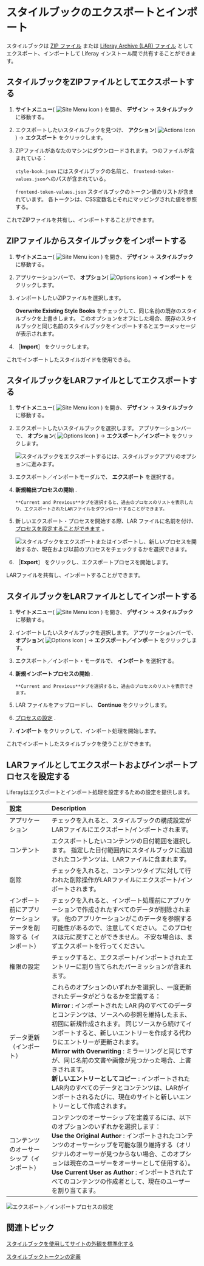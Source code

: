# スタイルブックのエクスポートとインポート

スタイルブックは [ZIP ファイル](#exporting-style-books-as-a-zip-file) または [Liferay Archive (LAR) ファイル](#exporting-style-books-as-a-lar-file) としてエクスポート、インポートして Liferay インストール間で共有することができます。

## スタイルブックをZIPファイルとしてエクスポートする

1. **サイトメニュー**( ![Site Menu icon](../../../images/icon-product-menu.png) ) を開き、 **デザイン** &rarr; **スタイルブック** に移動する。

1. エクスポートしたいスタイルブックを見つけ、 **アクション**( ![Actions Icon](../../../images/icon-actions.png) ) &rarr; **エクスポート** をクリックします。

1. ZIPファイルがあなたのマシンにダウンロードされます。 つのファイルが含まれている：

   `style-book.json` にはスタイルブックの名前と、 `frontend-token-values.json`へのパスが含まれている。

   `frontend-token-values.json` スタイルブックのトークン値のリストが含まれています。 各トークンは、CSS変数名とそれにマッピングされた値を参照する。

これでZIPファイルを共有し、インポートすることができます。

## ZIPファイルからスタイルブックをインポートする

1. **サイトメニュー**( ![Site Menu icon](../../../images/icon-product-menu.png) ) を開き、 **デザイン** &rarr; **スタイルブック** に移動する。

1. アプリケーションバーで、 **オプション**( ![Options icon](../../../images/icon-options.png) ) &rarr; **インポート** をクリックします。

1. インポートしたいZIPファイルを選択します。

   **Overwrite Existing Style Books** をチェックして、同じ名前の既存のスタイルブックを上書きします。 このオプションをオフにした場合、既存のスタイルブックと同じ名前のスタイルブックをインポートするとエラーメッセージが表示されます。

1. ［**Import**］ をクリックします。

これでインポートしたスタイルガイドを使用できる。

## スタイルブックをLARファイルとしてエクスポートする

1. **サイトメニュー**( ![Site Menu icon](../../../images/icon-product-menu.png) ) を開き、 **デザイン** &rarr; **スタイルブック** に移動する。

1. エクスポートしたいスタイルブックを選択します。 アプリケーションバーで、 **オプション**( ![Options Icon](../../../images/icon-options.png) ) &rarr; **エクスポート／インポート** をクリックします。

   ![スタイルブックをエクスポートするには、スタイルブックアプリのオプションに進みます。](./exporting-and-importing-style-books/images/01.png)

1. エクスポート／インポートモーダルで、 **エクスポート** を選択する。

1. **新規輸出プロセスの開始** .

   ```{note}
   **Current and Previous**タブを選択すると、過去のプロセスのリストを表示したり、エクスポートされたLARファイルをダウンロードすることができます。
   ```

1. 新しいエクスポート・プロセスを開始する際、LAR ファイルに名前を付け、 [プロセスを設定することができます](#configuring-export-and-import-processes-as-a-lar-file) 。

   ![スタイルブックをエクスポートまたはインポートし、新しいプロセスを開始するか、現在および以前のプロセスをチェックするかを選択できます。](./exporting-and-importing-style-books/images/02.png)

1. ［**Export**］ をクリックし、エクスポートプロセスを開始します。

LARファイルを共有し、インポートすることができます。

## スタイルブックをLARファイルとしてインポートする

1. **サイトメニュー**( ![Site Menu icon](../../../images/icon-product-menu.png) ) を開き、 **デザイン** &rarr; **スタイルブック** に移動する。

1. インポートしたいスタイルブックを選択します。 アプリケーションバーで、 **オプション**( ![Options Icon](../../../images/icon-options.png) ) &rarr; **エクスポート／インポート** をクリックします。

1. エクスポート／インポート・モーダルで、 **インポート** を選択する。

1. **新規インポートプロセスの開始** .

   ```{note}
   **Current and Previous**タブを選択すると、過去のプロセスのリストを表示できます。
   ```

1. LAR ファイルをアップロードし、 **Continue** をクリックします。

1. [プロセスの設定](#configuring-export-and-import-processes-as-a-lar-file) .

1. **インポート** をクリックして、インポート処理を開始します。

これでインポートしたスタイルブックを使うことができます。

## LARファイルとしてエクスポートおよびインポートプロセスを設定する

Liferayはエクスポートとインポート処理を設定するための設定を提供します。

| 設定                             | Description                                                                                                                                                                                                                                                                                                                                                        |
|:------------------------------ |:------------------------------------------------------------------------------------------------------------------------------------------------------------------------------------------------------------------------------------------------------------------------------------------------------------------------------------------------------------------ |
| アプリケーション                       | チェックを入れると、スタイルブックの構成設定がLARファイルにエクスポート/インポートされます。                                                                                                                                                                                                                                                                                                                   |
| コンテント                          | エクスポートしたいコンテンツの日付範囲を選択します。 指定した日付範囲内にスタイルブックに追加されたコンテンツは、LARファイルに含まれます。                                                                                                                                                                                                                                                                                            |
| 削除                             | チェックを入れると、コンテンツタイプに対して行われた削除操作がLARファイルにエクスポート/インポートされます。                                                                                                                                                                                                                                                                                                           |
| インポート前にアプリケーションデータを削除する（インポート） | チェックを入れると、インポート処理前にアプリケーションで作成されたすべてのデータが削除されます。 他のアプリケーションがこのデータを参照する可能性があるので、注意してください。 このプロセスは元に戻すことができません。 不安な場合は、まずエクスポートを行ってください。                                                                                                                                                                                                                             |
| 権限の設定                          | チェックすると、エクスポート/インポートされたエントリーに割り当てられたパーミッションが含まれます。                                                                                                                                                                                                                                                                                                                 |
| データ更新（インポート）                   | これらのオプションのいずれかを選択し、一度更新されたデータがどうなるかを定義する： <br/> **Mirror** : インポートされた LAR 内のすべてのデータとコンテンツは、ソースへの参照を維持したまま、初回に新規作成されます。 同じソースから続けてインポートすると、新しいエントリーを作成する代わりにエントリーが更新されます。<br/> **Mirror with Overwriting** : ミラーリングと同じですが、同じ名前の文書や画像が見つかった場合、上書きされます。 <br/> **新しいエントリーとしてコピー** : インポートされたLAR内のすべてのデータとコンテンツは、LARがインポートされるたびに、現在のサイトと新しいエントリーとして作成されます。 |
| コンテンツのオーサーシップ（インポート）           | コンテンツのオーサーシップを定義するには、以下のオプションのいずれかを選択します： <br/> **Use the Original Author** : インポートされたコンテンツのオーサーシップを可能な限り維持する（オリジナルのオーサーが見つからない場合、このオプションは現在のユーザーをオーサーとして使用する）。 <br/> **Use Current User as Author** : インポートされたすべてのコンテンツの作成者として、現在のユーザーを割り当てます。                                                                                                            |

![エクスポート／インポートプロセスの設定](./exporting-and-importing-style-books/images/03.png)

## 関連トピック

[スタイルブックを使用してサイトの外観を標準化する](./using-a-style-book-to-standardize-site-appearance.md)

[スタイルブックトークンの定義](./developer-guide/style-book-token-definitions.md)
